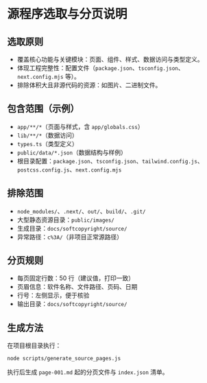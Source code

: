 # 源程序选取与分页说明

## 选取原则
- 覆盖核心功能与关键模块：页面、组件、样式、数据访问与类型定义。
- 体现工程完整性：配置文件（`package.json`、`tsconfig.json`、`next.config.mjs` 等）。
- 排除体积大且非源代码的资源：如图片、二进制文件。

## 包含范围（示例）
- `app/**/*`（页面与样式，含 `app/globals.css`）
- `lib/**/*`（数据访问）
- `types.ts`（类型定义）
- `public/data/*.json`（数据结构与样例）
- 根目录配置：`package.json`、`tsconfig.json`、`tailwind.config.js`、`postcss.config.js`、`next.config.mjs`

## 排除范围
- `node_modules/`、`.next/`、`out/`、`build/`、`.git/`
- 大型静态资源目录：`public/images/`
- 生成目录：`docs/softcopyright/source/`
- 异常路径：`c%3A/`（非项目正常源路径）

## 分页规则
- 每页固定行数：50 行（建议值，打印一致）
- 页眉信息：软件名称、文件路径、页码、日期
- 行号：左侧显示，便于核验
- 输出目录：`docs/softcopyright/source/`

## 生成方法
在项目根目录执行：
```
node scripts/generate_source_pages.js
```
执行后生成 `page-001.md` 起的分页文件与 `index.json` 清单。